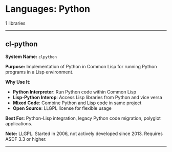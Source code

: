 # Languages: Python

1 libraries

---

## cl-python

**System Name:** `clpython`

**Purpose:** Implementation of Python in Common Lisp for running Python programs in a Lisp environment.

**Why Use It:**
- **Python Interpreter**: Run Python code within Common Lisp
- **Lisp-Python Interop**: Access Lisp libraries from Python and vice versa
- **Mixed Code**: Combine Python and Lisp code in same project
- **Open Source**: LLGPL license for flexible usage

**Best For:** Python-Lisp integration, legacy Python code migration, polyglot applications.

**Note:** LLGPL. Started in 2006, not actively developed since 2013. Requires ASDF 3.3 or higher.

---


